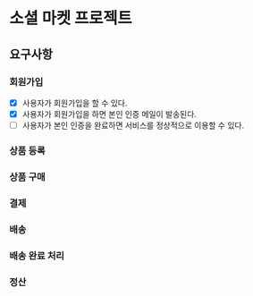 # 소셜 마켓 프로젝트
## 요구사항
### 회원가입
 - [x] 사용자가 회원가입을 할 수 있다.
 - [x] 사용자가 회원가입을 하면 본인 인증 메일이 발송된다.
 - [ ] 사용자가 본인 인증을 완료하면 서비스를 정상적으로 이용할 수 있다.
### 상품 등록
### 상품 구매
### 결제
### 배송
### 배송 완료 처리
### 정산